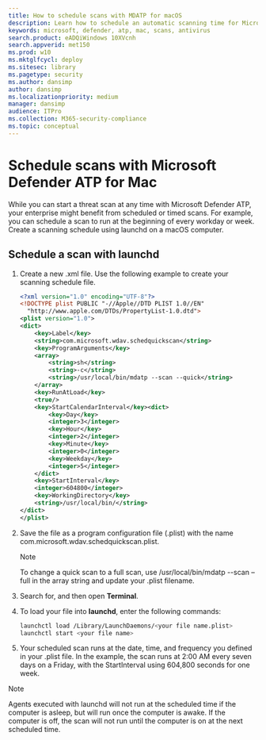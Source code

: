 ```yaml
---
title: How to schedule scans with MDATP for macOS
description: Learn how to schedule an automatic scanning time for Microsoft Defender ATP in macOS to better protect your organization's assets.
keywords: microsoft, defender, atp, mac, scans, antivirus
search.product: eADQiWindows 10XVcnh
search.appverid: met150
ms.prod: w10
ms.mktglfcycl: deploy
ms.sitesec: library
ms.pagetype: security
ms.author: dansimp
author: dansimp
ms.localizationpriority: medium
manager: dansimp
audience: ITPro
ms.collection: M365-security-compliance
ms.topic: conceptual
---
```


# Schedule scans with Microsoft Defender ATP for Mac

While you can start a threat scan at any time with Microsoft Defender ATP, your enterprise might benefit from scheduled or timed scans. For example, you can schedule a scan to run at the beginning of every workday or week. Create a scanning schedule using launchd on a macOS computer.

## Schedule a scan with launchd

1. Create a new .xml file. Use the following example to create your scanning schedule file.

    ```xml
    <?xml version="1.0" encoding="UTF-8"?>
    <!DOCTYPE plist PUBLIC "-//Apple//DTD PLIST 1.0//EN"
      "http://www.apple.com/DTDs/PropertyList-1.0.dtd">
    <plist version="1.0">
    <dict>
        <key>Label</key>
        <string>com.microsoft.wdav.schedquickscan</string>
        <key>ProgramArguments</key>
        <array>
            <string>sh</string>
            <string>-c</string>
            <string>/usr/local/bin/mdatp --scan --quick</string>
        </array>
        <key>RunAtLoad</key>
        <true/>
        <key>StartCalendarInterval</key><dict>
            <key>Day</key>
            <integer>3</integer>
            <key>Hour</key>
            <integer>2</integer>
            <key>Minute</key>
            <integer>0</integer>
            <key>Weekday</key>
            <integer>5</integer>
        </dict>
        <key>StartInterval</key>
        <integer>604800</integer>
        <key>WorkingDirectory</key>
        <string>/usr/local/bin/</string>
    </dict>
    </plist>
     ```

2. Save the file as a program configuration file (.plist) with the name com.microsoft.wdav.schedquickscan.plist.

    >[!NOTE]
    >To change a quick scan to a full scan, use /usr/local/bin/mdatp --scan –full in the array string and update your .plist filename.

3. Search for, and then open **Terminal**.
4. To load your file into **launchd**, enter the following commands:

    ```bash
    launchctl load /Library/LaunchDaemons/<your file name.plist>
    launchctl start <your file name>
    ```

5. Your scheduled scan runs at the date, time, and frequency you defined in your .plist file. In the example, the scan runs at 2:00 AM every seven days on a Friday, with the StartInterval using 604,800 seconds for one week.

 > [!NOTE]
 > Agents executed with launchd will not run at the scheduled time if the computer is asleep, but will run once the computer is awake. If the computer is off, the scan will not run until the computer is on at the next scheduled time.

